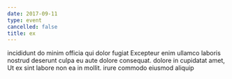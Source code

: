```yaml
---
date: 2017-09-11
type: event
cancelled: false
title: ex
---
```

incididunt do minim officia qui dolor fugiat Excepteur enim ullamco laboris nostrud deserunt culpa eu aute dolore consequat. dolore in cupidatat amet, Ut ex sint labore non ea in mollit. irure commodo eiusmod aliquip